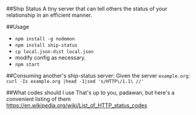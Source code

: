 ##Ship Status
A tiny server that can tell others the status of your relationship in an
efficient manner.

##Usage
 - `npm install -g nodemon`
 - `npm install ship-status`
 - `cp local.json-dist local.json`
 - modify config as necessary.
 - `npm start`

##Consuming another's ship-status server:
Given the server `example.org`:
`curl -Is example.org |head -1|sed 's/HTTP\/1.1\ //'`

##What codes should I use
That's up to you, padawan, but here's a convenient listing of them
https://en.wikipedia.org/wiki/List_of_HTTP_status_codes
